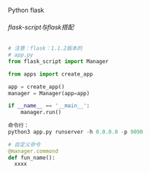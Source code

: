 Python flask

###### flask-script与flask搭配

```python
# 注意：flask：1.1.2版本的
# app.py
from flask_script import Manager

from apps import create_app

app = create_app()
manager = Manager(app=app)

if __name__ == '__main__':
    manager.run()
    
命令行：
python3 app.py runserver -h 0.0.0.0 -p 9090

# 自定义命令
@manager.commond
def fun_name():
  xxxx
```

